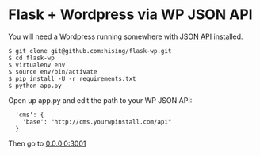 Flask + Wordpress via WP JSON API
======================================================

You will need a Wordpress running somewhere with [JSON API](http://wordpress.org/plugins/json-api/) installed.

```
$ git clone git@github.com:hising/flask-wp.git
$ cd flask-wp
$ virtualenv env
$ source env/bin/activate
$ pip install -U -r requirements.txt
$ python app.py
```

Open up app.py and edit the path to your WP JSON API:

```
  'cms': {
    'base': "http://cms.yourwpinstall.com/api"
  }
```


Then go to [0.0.0.0:3001](http://0.0.0.0:3001)

